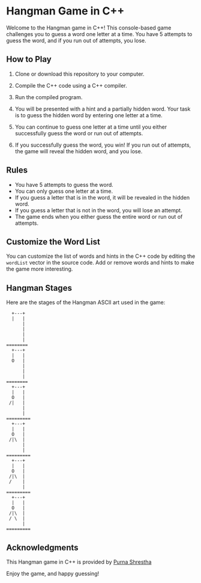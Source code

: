 # Hangman Game in C++

Welcome to the Hangman game in C++! This console-based game challenges you to guess a word one letter at a time. You have 5 attempts to guess the word, and if you run out of attempts, you lose.

## How to Play

1. Clone or download this repository to your computer.

2. Compile the C++ code using a C++ compiler.

3. Run the compiled program.

4. You will be presented with a hint and a partially hidden word. Your task is to guess the hidden word by entering one letter at a time.

5. You can continue to guess one letter at a time until you either successfully guess the word or run out of attempts.

6. If you successfully guess the word, you win! If you run out of attempts, the game will reveal the hidden word, and you lose.

## Rules

- You have 5 attempts to guess the word.
- You can only guess one letter at a time.
- If you guess a letter that is in the word, it will be revealed in the hidden word.
- If you guess a letter that is not in the word, you will lose an attempt.
- The game ends when you either guess the entire word or run out of attempts.

## Customize the Word List

You can customize the list of words and hints in the C++ code by editing the `wordList` vector in the source code. Add or remove words and hints to make the game more interesting.

## Hangman Stages

Here are the stages of the Hangman ASCII art used in the game:

```
  +---+
  |   |
      |
      |
      |
      |
========
  +---+
  |   |
  O   |
      |
      |
      |
========
  +---+
  |   |
  O   |
 /|   |
      |
      |
=========
  +---+
  |   |
  O   |
 /|\  |
      |
      |
=========
  +---+
  |   |
  O   |
 /|\  |
 /    |
      |
=========
  +---+
  |   |
  O   |
 /|\  |
 / \  |
      |
=========
```

## Acknowledgments

This Hangman game in C++ is provided by [Purna Shrestha](https://www.purnashrestha.com.np)

Enjoy the game, and happy guessing!
